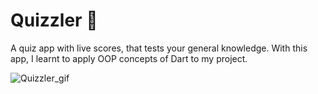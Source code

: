 # Quizzler 🧐

A quiz app with live scores, that tests your general knowledge. With this app, I learnt to apply OOP concepts of Dart to my project.

![Quizzler_gif](https://user-images.githubusercontent.com/83656526/146215388-cc9019f9-1755-4af9-9d5e-6af1d95c920f.gif)

